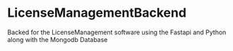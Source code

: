 # LicenseManagementBackend
Backed for the LicenseManagement software using the Fastapi and Python along with the Mongodb Database
